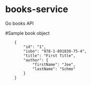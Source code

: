 # books-service
Go books API

#Sample book object
```
    {
        "id": "1",
        "isbn": "978-1-891830-75-4",
        "title": "First Title",
        "author": {
            "firstName": "Joe",
            "lastName": "Schmo"
        }
    }
```